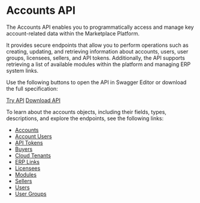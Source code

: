 # Accounts API

The Accounts API enables you to programmatically access and manage key account-related data within the Marketplace Platform.

It provides secure endpoints that allow you to perform operations such as creating, updating, and retrieving information about accounts, users, user groups, licensees, sellers, and API tokens. Additionally, the API supports retrieving a list of available modules within the platform and managing ERP system links.

Use the following buttons to open the API in Swagger Editor or download the full specification:

<a href="https://editor-next.swagger.io/?url=https://api.platform.softwareone.com/public/v1/accounts/openapi.json" class="button primary" data-icon="up-right-from-square">Try API</a>  <a href="https://api.platform.softwareone.com/public/v1/accounts/openapi.json" class="button secondary" data-icon="arrow-down">Download API</a>

To learn about the accounts objects, including their fields, types, descriptions, and explore the endpoints, see the following links:

* [Accounts](account/)
* [Account Users](account-user/)
* [API Tokens](api-tokens/)
* [Buyers](buyer/)
* [Cloud Tenants](cloud-tenants/)
* [ERP Links](erp-link/)
* [Licensees](licensee/)
* [Modules](module/)
* [Sellers](seller/)
* [Users](users/)
* [User Groups](user-groups/)
